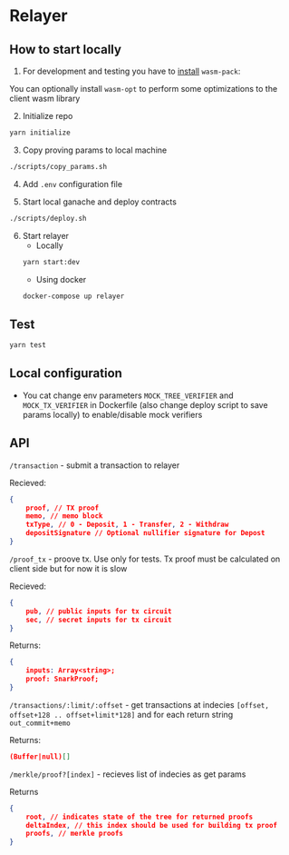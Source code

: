 # Relayer

## How to start locally

1. For development and testing you have to [install](https://rustwasm.github.io/wasm-pack/installer/) `wasm-pack`:

You can optionally install `wasm-opt` to perform some optimizations to the client wasm library

2. Initialize repo

```bash
yarn initialize
```

3. Copy proving params to local machine

```bash
./scripts/copy_params.sh
```

4. Add `.env` configuration file

5. Start local ganache and deploy contracts

```bash
./scripts/deploy.sh
```

6. Start relayer
    * Locally
    ```bash
    yarn start:dev
    ```
    * Using docker
    ```bash
    docker-compose up relayer
    ```

## Test

```bash
yarn test
```

## Local configuration

* You cat change env parameters `MOCK_TREE_VERIFIER` and `MOCK_TX_VERIFIER` in Dockerfile (also change deploy script to save params locally) to enable/disable mock verifiers


## API

`/transaction` - submit a transaction to relayer

Recieved:
```json
{
    proof, // TX proof
    memo, // memo block
    txType, // 0 - Deposit, 1 - Transfer, 2 - Withdraw
    depositSignature // Optional nullifier signature for Depost
}
```

`/proof_tx` - proove tx. Use only for tests. Tx proof must be calculated on client side but for now it is slow

Recieved:
```json
{
    pub, // public inputs for tx circuit
    sec, // secret inputs for tx circuit
}
```

Returns:
```json
{
    inputs: Array<string>;
    proof: SnarkProof;
}
```

`/transactions/:limit/:offset` - get transactions at indecies `[offset, offset+128 .. offset+limit*128]` and for each return string `out_commit+memo`

Returns:
```json
(Buffer|null)[]
```

`/merkle/proof?[index]` - recieves list of indecies as get params

Returns
```json
{
    root, // indicates state of the tree for returned proofs
    deltaIndex, // this index should be used for building tx proof
    proofs, // merkle proofs
}
```
